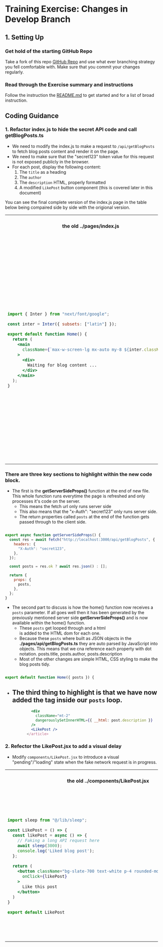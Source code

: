 # Training Exercise: Changes in Develop Branch

## 1. Setting Up

### Get hold of the starting GitHub Repo
Take a fork of this repo [GitHub Repo](https://github.com/RayCoulstock/interview-project-nextjs/tree/main) and use what ever branching strategy you fell comfortable with. Make sure that you commit your changes regularly.

### Read through the Exercise summary and instructions
Follow the instruction the [README.md](./README.md) to get started and for a list of broad instruction.


## Coding Guidance

### 1. Refactor index.js to hide the secret API code and call getBlogPosts.ts

- We need to modify the index.js to make a request to `/api/getBlogPosts` to fetch blog posts content and render it on the page. 
- We need to make sure that the "secret123" token value for this request is not exposed publicly in the browser.
- For each post, display the following content:
    1. The `title` as a heading
    1. The `author`
    1. The `description` HTML, properly formatted
    1. A modified `LikePost` button component (this is covered later in this document)

You can see the final complete version of the index.js page in the table below being compaired side by side with the origional version.

<table>
<tr>
<th><h4>the old ../pages/index.js</h4></th>
<th><h4>the new ../pages/index.js</h4></th>
</tr>
<tr>
<td>

```jsx
import { Inter } from "next/font/google";

const inter = Inter({ subsets: ["latin"] });

export default function Home() {
  return (
    <main
      className={`max-w-screen-lg mx-auto my-8 ${inter.className}`}
    >
      <div>
        Waiting for blog content ...
      </div>
    </main>
  );
}
```

</td>
<td>

```jsx
import { Inter } from "next/font/google";
import LikePost from "../components/LikePost";

const inter = Inter({ subsets: ["latin"] });

export default function Home({ posts }) {
  return (
    <main className={`max-w-screen-lg mx-auto my-8 ${inter.className}`}>
      {posts.length > 0 ? (
        posts.map((post, index) => (
          <article key={index} className="mb-8 p-4 border rounded-md">
            <h2 className="text-xl font-bold">{post.title}</h2>
            <p className="text-sm text-gray-600">By {post.author}</p>
            <div
              className="mt-2"
              dangerouslySetInnerHTML={{ __html: post.description }}
            />           
            <LikePost />
          </article>
        ))
      ) : (
        <div>No blog posts available.</div>
      )}
    </main>
  );
}

export async function getServerSideProps() {
  const res = await fetch("http://localhost:3000/api/getBlogPosts", {
    headers: {
      "X-Auth": "secret123",
    },
  });

  const posts = res.ok ? await res.json() : [];

  return {
    props: {
      posts,
    },
  };
}
```

</td>
</tr>
</table>

### There are three key sections to highlight within the new code block.
- The first is the **getServerSideProps()** function at the end of new file.  This whole function runs everytime the page is refreshed and only processes it's code on the server. 
  - This means the fetch url only runs server side
  - This also means that the "x-Auth": "secret123" only runs server side.
  - The return properties called `posts` at the end of the function gets passed through to the client side.

```jsx

export async function getServerSideProps() {
  const res = await fetch("http://localhost:3000/api/getBlogPosts", {
    headers: {
      "X-Auth": "secret123",
    },
  });

  const posts = res.ok ? await res.json() : [];

  return {
    props: {
      posts,
    },
  };
}

```

- The second part to discuss is how the home() function now receives a `posts` parameter.  If all goes well then it has been generated by the previously mentioned server side **getServerSideProps()** and is now available within the home() function.
  - These `posts` get looped through and a html <article> is added to the HTML dom for each one.
  - Because these `posts` where built as JSON objects in the **./pages/api/getBlogPosts.ts** they are auto parsed by JavaScript into objects. This means that we cna reference each property with dot notation. posts.title, posts.author, posts.description
  - Most of the other changes are simple HTML, CSS styling to make the blog posts tidy.

```jsx

export default function Home({ posts }) {

```
- The third thing to highlight is that we have now added the <LikePost /> tag inside our `posts` loop.
  - 

```jsx
            <div
              className="mt-2"
              dangerouslySetInnerHTML={{ __html: post.description }}
            />           
            <LikePost />
          </article>

```


### 2. Refector the LikePost.jsx to add a visual delay

- Modify `components/LikePost.jsx` to introduce a visual "pending"/"loading" state when the fake network request is in progress.

<table>
<tr>
<th><h4>the old ../components/LikePost.jsx</h4></th>
<th><h4>the new ../components/LikePost.jsx</h4></th>
</tr>
<tr>
<tr>
<td>

```jsx
import sleep from "@/lib/sleep";

const LikePost = () => {
  const likePost = async () => {
    // Faking a long API request here
    await sleep(3000);
    console.log('Liked blog post');
  };

  return (
    <button className="bg-slate-700 text-white p-4 rounded-md hover:bg-slate-600"
      onClick={likePost}
    >
      Like this post
    </button>
  )
}

export default LikePost
```

</td>
<td>

```jsx
import { useState } from "react";
import sleep from "../lib/sleep";

const LikePost = () => {
  const [loading, setLoading] = useState(false);

  const likePost = async () => {
    setLoading(true);
    await sleep(3000);
    console.log("Liked blog post");
    setLoading(false);
  };

  return (
    <button
      className={`bg-slate-700 text-white p-4 rounded-md hover:bg-slate-600 ${
        loading ? "opacity-50 cursor-not-allowed" : ""
      }`}
      onClick={likePost}
      disabled={loading}
    >
      {loading ? "Liking..." : "Like this post"}
    </button>
  );
};

export default LikePost;
```
</td>
</tr>
</table>

